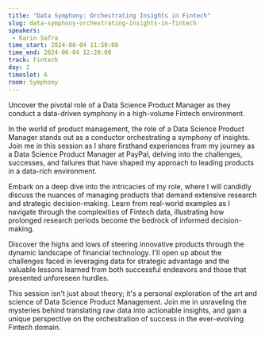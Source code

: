 ```yaml
---
title: "Data Symphony: Orchestrating Insights in Fintech"
slug: data-symphony-orchestrating-insights-in-fintech
speakers:
 - Karin Safra
time_start: 2024-06-04 11:50:00
time_end: 2024-06-04 12:20:00
track: Fintech
day: 2
timeslot: 6
room: Symphony
---
```


Uncover the pivotal role of a Data Science Product Manager as they conduct a data-driven symphony in a high-volume Fintech environment.
 
 
 
 In the world of product management, the role of a Data Science Product Manager stands out as a conductor orchestrating a symphony of insights. Join me in this session as I share firsthand experiences from my journey as a Data Science Product Manager at PayPal, delving into the challenges, successes, and failures that have shaped my approach to leading products in a data-rich environment.
 
 
 
 Embark on a deep dive into the intricacies of my role, where I will candidly discuss the nuances of managing products that demand extensive research and strategic decision-making. Learn from real-world examples as I navigate through the complexities of Fintech data, illustrating how prolonged research periods become the bedrock of informed decision-making.
 
 
 
 Discover the highs and lows of steering innovative products through the dynamic landscape of financial technology. I'll open up about the challenges faced in leveraging data for strategic advantage and the valuable lessons learned from both successful endeavors and those that presented unforeseen hurdles.
 
 
 
 This session isn't just about theory; it's a personal exploration of the art and science of Data Science Product Management. Join me in unraveling the mysteries behind translating raw data into actionable insights, and gain a unique perspective on the orchestration of success in the ever-evolving Fintech domain.